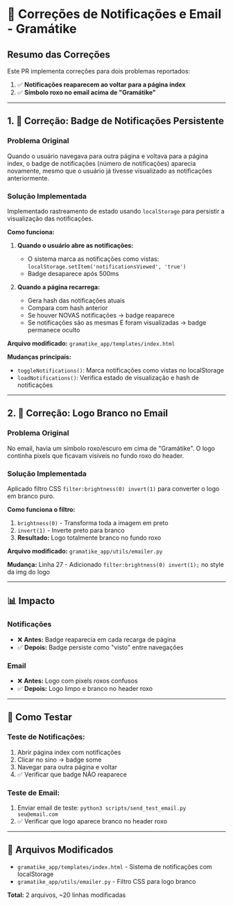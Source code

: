 # 🔔 Correções de Notificações e Email - Gramátike

## Resumo das Correções

Este PR implementa correções para dois problemas reportados:

1. ✅ **Notificações reaparecem ao voltar para a página index**
2. ✅ **Símbolo roxo no email acima de "Gramátike"**

---

## 1. 🔔 Correção: Badge de Notificações Persistente

### Problema Original

Quando o usuário navegava para outra página e voltava para a página index, o badge de notificações (número de notificações) aparecia novamente, mesmo que o usuário já tivesse visualizado as notificações anteriormente.

### Solução Implementada

Implementado rastreamento de estado usando `localStorage` para persistir a visualização das notificações.

**Como funciona:**

1. **Quando o usuário abre as notificações:**
   - O sistema marca as notificações como vistas: `localStorage.setItem('notificationsViewed', 'true')`
   - Badge desaparece após 500ms

2. **Quando a página recarrega:**
   - Gera hash das notificações atuais
   - Compara com hash anterior
   - Se houver NOVAS notificações → badge reaparece
   - Se notificações são as mesmas E foram visualizadas → badge permanece oculto

**Arquivo modificado:** `gramatike_app/templates/index.html`

**Mudanças principais:**
- `toggleNotifications()`: Marca notificações como vistas no localStorage
- `loadNotifications()`: Verifica estado de visualização e hash de notificações

---

## 2. 📧 Correção: Logo Branco no Email

### Problema Original

No email, havia um símbolo roxo/escuro em cima de "Gramátike". O logo continha pixels que ficavam visíveis no fundo roxo do header.

### Solução Implementada

Aplicado filtro CSS `filter:brightness(0) invert(1)` para converter o logo em branco puro.

**Como funciona o filtro:**
1. `brightness(0)` - Transforma toda a imagem em preto
2. `invert(1)` - Inverte preto para branco
3. **Resultado:** Logo totalmente branco no fundo roxo

**Arquivo modificado:** `gramatike_app/utils/emailer.py`

**Mudança:** Linha 27 - Adicionado `filter:brightness(0) invert(1);` no style da img do logo

---

## 📊 Impacto

### Notificações
- ❌ **Antes:** Badge reaparecia em cada recarga de página
- ✅ **Depois:** Badge persiste como "visto" entre navegações

### Email
- ❌ **Antes:** Logo com pixels roxos confusos
- ✅ **Depois:** Logo limpo e branco no header roxo

---

## 🧪 Como Testar

### Teste de Notificações:
1. Abrir página index com notificações
2. Clicar no sino → badge some
3. Navegar para outra página e voltar
4. ✅ Verificar que badge NÃO reaparece

### Teste de Email:
1. Enviar email de teste: `python3 scripts/send_test_email.py seu@email.com`
2. ✅ Verificar que logo aparece branco no header roxo

---

## 📁 Arquivos Modificados

- `gramatike_app/templates/index.html` - Sistema de notificações com localStorage
- `gramatike_app/utils/emailer.py` - Filtro CSS para logo branco

**Total:** 2 arquivos, ~20 linhas modificadas
